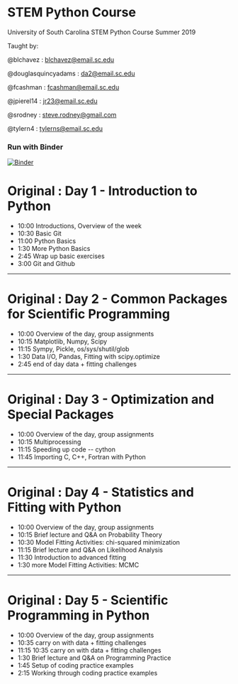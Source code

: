 # STEM Python Course

University of South Carolina STEM Python Course Summer 2019

Taught by:

@blchavez : blchavez@email.sc.edu

@douglasquincyadams : da2@email.sc.edu

@fcashman : fcashman@email.sc.edu

@jpierel14 : jr23@email.sc.edu

@srodney : steve.rodney@gmail.com

@tylern4 : tylerns@email.sc.edu

### Run with Binder

[![Binder](https://mybinder.org/badge_logo.svg)](https://mybinder.org/v2/gh/uofscphysics/STEM_Python_Course/Summer2020)

# Original : Day 1 - Introduction to Python
* 10:00  Introductions, Overview of the week
* 10:30  Basic Git
* 11:00  Python Basics
* 1:30   More Python Basics
* 2:45   Wrap up basic exercises
* 3:00   Git and Github

____
# Original  : Day 2 - Common Packages for Scientific Programming
* 10:00  Overview of the day, group assignments
* 10:15  Matplotlib, Numpy, Scipy  
* 11:15  Sympy, Pickle, os/sys/shutil/glob
* 1:30 Data I/O, Pandas, Fitting with scipy.optimize
* 2:45 end of day data + fitting challenges

____
# Original  : Day 3 - Optimization and Special Packages
* 10:00  Overview of the day, group assignments
* 10:15  Multiprocessing
* 11:15  Speeding up code -- cython
* 11:45  Importing C, C++, Fortran with Python

____
# Original : Day 4 - Statistics and Fitting with Python
* 10:00  Overview of the day, group assignments
* 10:15  Brief lecture and Q&A on Probability Theory
* 10:30  Model Fitting Activities: chi-squared minimization
* 11:15  Brief lecture and Q&A on Likelihood Analysis
* 11:30  Introduction to advanced fitting
* 1:30   more Model Fitting Activities: MCMC

____
# Original  : Day 5 - Scientific Programming in Python
* 10:00  Overview of the day, group assignments
* 10:35  carry on with data + fitting challenges  
* 11:15 10:35  carry on with data + fitting challenges   
* 1:30 Brief lecture and Q&A on Programming Practice
* 1:45 Setup of coding practice examples
* 2:15 Working through coding practice examples
